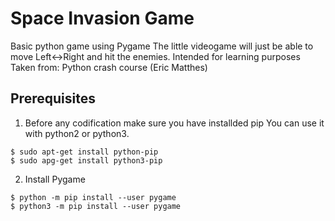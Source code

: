 # Space Invasion Game

Basic python game using Pygame
The little videogame will just be able to move
Left<->Right and hit the enemies.
Intended for learning purposes
Taken from: Python crash course (Eric Matthes)

## Prerequisites

1. Before any codification make sure you have installded pip
You can use it with python2 or python3.

```
$ sudo apt-get install python-pip
$ sudo apg-get install python3-pip
```

2. Install Pygame

```
$ python -m pip install --user pygame
$ python3 -m pip install --user pygame
```
